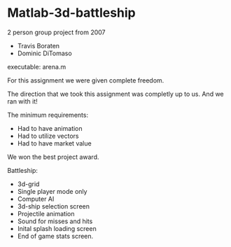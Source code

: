 # Matlab-3d-battleship
2 person group project from 2007
- Travis Boraten
- Dominic DiTomaso

executable: arena.m

For this assignment we were given complete freedom.

The direction that we took this assignment was completly up to us. And we ran with it!

The minimum requirements:

- Had to have animation
- Had to utilize vectors 
- Had to have market value

We won the best project award.

Battleship:
- 3d-grid
- Single player mode only
- Computer AI
- 3d-ship selection screen
- Projectile animation
- Sound for misses and hits
- Inital splash loading screen
- End of game stats screen.
